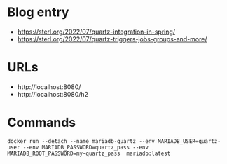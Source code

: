 # Blog entry

- https://sterl.org/2022/07/quartz-integration-in-spring/
- https://sterl.org/2022/07/quartz-triggers-jobs-groups-and-more/

# URLs

- http://localhost:8080/
- http://localhost:8080/h2

# Commands

```
docker run --detach --name mariadb-quartz --env MARIADB_USER=quartz-user --env MARIADB_PASSWORD=quartz_pass --env MARIADB_ROOT_PASSWORD=my-quartz_pass  mariadb:latest
```